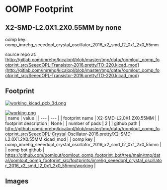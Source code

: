 # OOMP Footprint  
## X2-SMD-L2.0X1.2X0.55MM  by none  
  
oomp key: oomp_imrehg_seeedopl_crystal_oscillator_2016_x2_smd_l2_0x1_2x0_55mm  
  
source repo at: [http://gitlab.com/imrehg/kicalopl/blob/master/tmp/data//oomlout_oomp_footprint_src/SeeedOPL-Transistor-2016.pretty/TO-220.kicad_mod](http://gitlab.com/imrehg/kicalopl/blob/master/tmp/data//oomlout_oomp_footprint_src/SeeedOPL-Transistor-2016.pretty/TO-220.kicad_mod)  
## Footprint  
  
[![working_kicad_pcb_3d.png](working_kicad_pcb_3d_600.png)](working_kicad_pcb_3d.png)  
  
[![working.png](working_600.png)](working.png)  
| name | value | 
| --- | --- | 
| footprint name | X2-SMD-L2.0X1.2X0.55MM | 
| footprint description | None | 
| number of pads | 2 | 
| github path | http://github.com/imrehg/kicalopl/blob/master/tmp/data//oomlout_oomp_footprint_src/SeeedOPL-Crystal Oscillator-2016.pretty/X2-SMD-L2.0X1.2X0.55MM.kicad_mod | 
| oomp key | oomp_imrehg_seeedopl_crystal_oscillator_2016_x2_smd_l2_0x1_2x0_55mm | 
| oomp bot github | https://github.com/oomlout/oomlout_oomp_footprint_bot/tree/main/tmp/data//oomlout_oomp_footprint_src/footprints/imrehg_seeedopl_crystal_oscillator_2016_x2_smd_l2_0x1_2x0_55mm/working | 
## Images  
